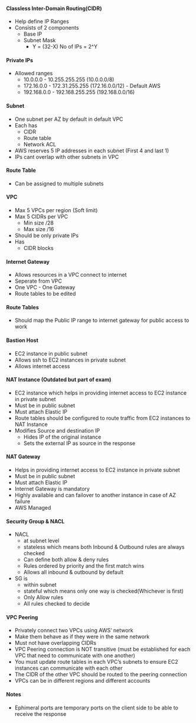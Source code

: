 #### Classless Inter-Domain Routing(CIDR)
- Help define IP Ranges
- Consists of 2 components
  - Base IP
  - Subnet Mask 
    - Y = (32-X) No of IPs = 2^Y

#### Private IPs
- Allowed ranges
  - 10.0.0.0 - 10.255.255.255 (10.0.0.0/8)
  - 172.16.0.0 - 172.31.255.255 (172.16.0.0/12) - Default AWS
  - 192.168.0.0 - 192.168.255.255 (192.168.0.0/16)

#### Subnet
- One subnet per AZ by default in default VPC
- Each has
  - CIDR
  - Route table
  - Network ACL
- AWS reserves 5 IP addresses in each subnet (First 4 and last 1)
- IPs cant overlap with other subnets in VPC

#### Route Table
- Can be assigned to multiple subnets

#### VPC
- Max 5 VPCs per region (Soft limit)
- Max 5 CIDRs per VPC
  - Min size /28
  - Max size /16
- Should be only private IPs
- Has 
  - CIDR blocks 

#### Internet Gateway
- Allows resources in a VPC connect to internet
- Seperate from VPC
- One VPC - One Gateway
- Route tables to be edited

#### Route Tables
- Should map the Public IP range to internet gateway for public access to work

#### Bastion Host
- EC2 instance in public subnet
- Allows ssh to EC2 instances in private subnet
- Allows internet access

#### NAT Instance (Outdated but part of exam)
- EC2 instance which helps in providing internet access to EC2 instance in private subnet
- Must be in public subnet
- Must attach Elastic IP
- Route tables should be configured to route traffic from EC2 instances to NAT Instance
- Modifies Source and destination IP 
  - Hides IP of the original instance
  - Sets the external IP as source in the response

#### NAT Gateway
- Helps in providing internet access to EC2 instance in private subnet
- Must be in public subnet
- Must attach Elastic IP
- Internet Gateway is mandatory
- Highly available and can failover to another instance in case of AZ failure
- AWS Managed

#### Security Group & NACL
- NACL 
  - at subnet level
  - stateless which means both Inbound & Outbound rules are always checked
  - Can define both allow & deny rules
  - Rules ordered by priority and the first match wins
  - Allows all inbound & outbound by default
- SG is 
  - within subnet
  - stateful which means only one way is checked(Whichever is first)
  - Only Allow rules
  - All rules checked to decide

#### VPC Peering
- Privately connect two VPCs using AWS’ network
- Make them behave as if they were in the same network
- Must not have overlapping CIDRs 
- VPC Peering connection is NOT transitive (must be established for each VPC that need to communicate with one another)
- You must update route tables in each VPC’s subnets to ensure EC2 instances can communicate with each other
- The CIDR of the other VPC should be routed to the peering connection
- VPCs can be in different regions and different accounts

#### Notes
- Ephimeral ports are temporary ports on the client side to be able to receive the response

